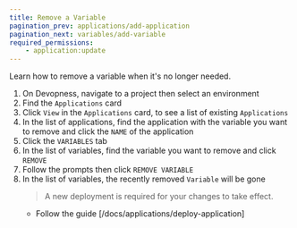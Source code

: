```yaml
---
title: Remove a Variable
pagination_prev: applications/add-application
pagination_next: variables/add-variable
required_permissions:
    - application:update
---
```


Learn how to remove a variable when it's no longer needed.

1. On Devopness, navigate to a project then select an environment
1. Find the `Applications` card
1. Click `View` in the `Applications` card, to see a list of existing `Applications`
1. In the list of applications, find the application with the variable you want to remove and click the `NAME` of the application
1. Click the `VARIABLES` tab
1. In the list of variables, find the variable you want to remove and click `REMOVE`
1. Follow the prompts then click `REMOVE VARIABLE`
1. In the list of variables, the recently removed `Variable` will be gone
    > A new deployment is required for your changes to take effect.
      - Follow the guide [/docs/applications/deploy-application]
